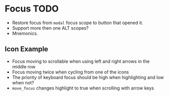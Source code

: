 # Focus TODO

* Restore focus from `modal` focus scope to button that opened it. 
* Support more then one ALT scopes?
* Mnemonics.

## Icon Example

* Focus moving to scrollable when using left and right arrows in the middle row
* Focus moving twice when cycling from one of the icons
* The priority of keyboard focus should be high when highlighting and low when not?
* `move_focus` changes highlight to true when scrolling with arrow keys
